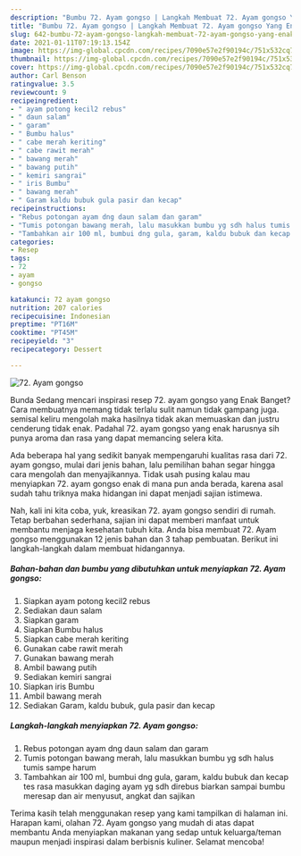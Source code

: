 ```yaml
---
description: "Bumbu 72. Ayam gongso | Langkah Membuat 72. Ayam gongso Yang Enak Banget"
title: "Bumbu 72. Ayam gongso | Langkah Membuat 72. Ayam gongso Yang Enak Banget"
slug: 642-bumbu-72-ayam-gongso-langkah-membuat-72-ayam-gongso-yang-enak-banget
date: 2021-01-11T07:19:13.154Z
image: https://img-global.cpcdn.com/recipes/7090e57e2f90194c/751x532cq70/72-ayam-gongso-foto-resep-utama.jpg
thumbnail: https://img-global.cpcdn.com/recipes/7090e57e2f90194c/751x532cq70/72-ayam-gongso-foto-resep-utama.jpg
cover: https://img-global.cpcdn.com/recipes/7090e57e2f90194c/751x532cq70/72-ayam-gongso-foto-resep-utama.jpg
author: Carl Benson
ratingvalue: 3.5
reviewcount: 9
recipeingredient:
- " ayam potong kecil2 rebus"
- " daun salam"
- " garam"
- " Bumbu halus"
- " cabe merah keriting"
- " cabe rawit merah"
- " bawang merah"
- " bawang putih"
- " kemiri sangrai"
- " iris Bumbu"
- " bawang merah"
- " Garam kaldu bubuk gula pasir dan kecap"
recipeinstructions:
- "Rebus potongan ayam dng daun salam dan garam"
- "Tumis potongan bawang merah, lalu masukkan bumbu yg sdh halus tumis sampe harum"
- "Tambahkan air 100 ml, bumbui dng gula, garam, kaldu bubuk dan kecap tes rasa masukkan daging ayam yg sdh direbus biarkan sampai bumbu meresap dan air menyusut, angkat dan sajikan"
categories:
- Resep
tags:
- 72
- ayam
- gongso

katakunci: 72 ayam gongso 
nutrition: 207 calories
recipecuisine: Indonesian
preptime: "PT16M"
cooktime: "PT45M"
recipeyield: "3"
recipecategory: Dessert

---
```



![72. Ayam gongso](https://img-global.cpcdn.com/recipes/7090e57e2f90194c/751x532cq70/72-ayam-gongso-foto-resep-utama.jpg)

Bunda Sedang mencari inspirasi resep 72. ayam gongso yang Enak Banget? Cara membuatnya memang tidak terlalu sulit namun tidak gampang juga. semisal keliru mengolah maka hasilnya tidak akan memuaskan dan justru cenderung tidak enak. Padahal 72. ayam gongso yang enak harusnya sih punya aroma dan rasa yang dapat memancing selera kita.



Ada beberapa hal yang sedikit banyak mempengaruhi kualitas rasa dari 72. ayam gongso, mulai dari jenis bahan, lalu pemilihan bahan segar hingga cara mengolah dan menyajikannya. Tidak usah pusing kalau mau menyiapkan 72. ayam gongso enak di mana pun anda berada, karena asal sudah tahu triknya maka hidangan ini dapat menjadi sajian istimewa.


Nah, kali ini kita coba, yuk, kreasikan 72. ayam gongso sendiri di rumah. Tetap berbahan sederhana, sajian ini dapat memberi manfaat untuk membantu menjaga kesehatan tubuh kita. Anda bisa membuat 72. Ayam gongso menggunakan 12 jenis bahan dan 3 tahap pembuatan. Berikut ini langkah-langkah dalam membuat hidangannya.

<!--inarticleads1-->

##### Bahan-bahan dan bumbu yang dibutuhkan untuk menyiapkan 72. Ayam gongso:

1. Siapkan  ayam potong kecil2 rebus
1. Sediakan  daun salam
1. Siapkan  garam
1. Siapkan  Bumbu halus
1. Siapkan  cabe merah keriting
1. Gunakan  cabe rawit merah
1. Gunakan  bawang merah
1. Ambil  bawang putih
1. Sediakan  kemiri sangrai
1. Siapkan  iris Bumbu
1. Ambil  bawang merah
1. Sediakan  Garam, kaldu bubuk, gula pasir dan kecap




<!--inarticleads2-->

##### Langkah-langkah menyiapkan 72. Ayam gongso:

1. Rebus potongan ayam dng daun salam dan garam
1. Tumis potongan bawang merah, lalu masukkan bumbu yg sdh halus tumis sampe harum
1. Tambahkan air 100 ml, bumbui dng gula, garam, kaldu bubuk dan kecap tes rasa masukkan daging ayam yg sdh direbus biarkan sampai bumbu meresap dan air menyusut, angkat dan sajikan




Terima kasih telah menggunakan resep yang kami tampilkan di halaman ini. Harapan kami, olahan 72. Ayam gongso yang mudah di atas dapat membantu Anda menyiapkan makanan yang sedap untuk keluarga/teman maupun menjadi inspirasi dalam berbisnis kuliner. Selamat mencoba!
